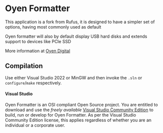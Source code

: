 Oyen Formatter
============================
This application is a fork from Rufus, it is designed to have a simpler set of options, having most commonly used as default

Oyen formatter will also by default display USB hard disks and extends support to devices like PCIe SSD 


More information at [Oyen Digital](http://oyendigital.com)

Compilation
-----------

Use either Visual Studio 2022 or MinGW and then invoke the `.sln` or `configure`/`make` respectively.

#### Visual Studio

Oyen Formatter is an OSI compliant Open Source project. You are entitled to
download and use the *freely available* [Visual Studio Community Edition](https://www.visualstudio.com/vs/community/)
to build, run or develop for Oyen Formatter. As per the Visual Studio Community Edition license,
this applies regardless of whether you are an individual or a corporate user.

